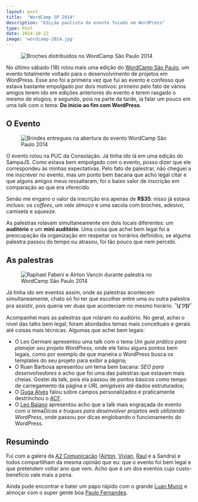 ```yaml
---
layout: post
title:  "WordCamp SP 2014"
description: "Edição paulista do evento focado em WordPress"
type: Post
date: 2014-10-22
image: 'wordcamp-2014.jpg'
---
```


<figure class="text-center loading">
    <img src="{{ site.baseurl}}build/img/posts/wordcamp-2014.jpg" alt="Broches distribuídos no WordCamp São Paulo 2014">
</figure>

No último sábado (18) rolou mais uma edição do [WordCamp São Paulo](http://2014.saopaulo.wordcamp.org/), um evento totalmente voltado para o desenvolvimento de projetos em WordPress. Esse ano foi a primeira vez que fui ao evento e confesso que estava bastante empolgado por dois motivos: primeiro pelo fato de vários amigos terem ido em edições anteriores do evento e terem rasgado o mesmo de elogios; e segundo, pois na parte da tarde, ia falar um pouco em uma talk com o tema: <b>Do início ao fim com WordPress</b>.

## O Evento

<figure class="thumb-left loading">
    <img src="{{ site.baseurl}}build/img/posts/wordcamp-2014-info.jpg" alt="Brindes entregues na abertura do evento WordCamp São Paulo 2014">
</figure>

O evento rolou na PUC da Consolação. Já tinha ido lá em uma edição do SampaJS. Como estava bem empolgado com o evento, posso dizer que ele correspondeu às minhas expectativas. Pelo fato de palestrar, não cheguei a me inscrever no evento, mas um ponto bem bacana que acho legal citar e que alguns amigos meus ressaltaram, foi o baixo valor de inscrição em comparação ao que era oferecido.

Senão me engano o valor da inscrição era apenas de **R$35**: nisso já estava incluso: os <i>coffees</i>,  um <i>vale almoço</i> e uma sacola com broches, adesivo, camiseta e *squeeze*.

As palestras rolavam simultaneamente em dois locais diferentes: um <b>auditório</b> e um <b>mini auditório</b>. Uma coisa que achei bem legal foi a preocupação da organização em respeitar os horários definidos; se alguma palestra passou do tempo ou atrasou, foi tão pouco que nem percebi.

## As palestras

<figure class="thumb-right loading">
    <img src="{{ site.baseurl}}build/img/posts/raphaelfabeni-wordcamp-2014.jpg" alt="Raphael Fabeni e Airton Vancin durante palestra no WordCamp São Paulo 2014">
</figure>

Já tinha ido em eventos assim, onde as palestras acontecem simultaneamente, chato só foi ter que escolher entre uma ou outra palestra pra assistir, pois queria ver duas que aconteciam no mesmo horário. <b>¯\\_(ツ)_/¯</b>

Acompanhei mais as palestras que rolaram no audiório. No geral, achei o nível das talks bem legal; foram abordados temas mais conceituais e gerais até coisas mais técnicas. Algumas que achei bem legais:

* O Leo Germani apresentou uma talk com o tema <i>Um guia prático para planejar seu projeto WordPress</i>, onde ele falou alguns pontos bem legais, como por exemplo de que maneira o WordPress busca os templates do seu projeto para exibir a página; 
* O Ruan Barbosa apresentou um tema bem bacana: <i>SEO para desenvolvedores</i> e acho que foi uma das palestras que estavam mais cheias. Gostei da talk, pois ela passou de pontos básicos como tempo de carregamento da página e <i>URL amigáveis</i> até dados estruturados;
* O [Guga Alves](https://twitter.com/GugaAlves) falou sobre campos personalizados e praticamente destrinchou o [ACF](http://www.advancedcustomfields.com/). 
* O [Leo Baiano](https://twitter.com/leobaiano) apresentou acho que a talk mais engraçada do evento com o tema<i>Dicas e truques para desenvolver projetos web utilizando WordPress</i>, onde passou por dicas englobando o funcionamento do WordPress.

## Resumindo

Fui com a galera da [A2 Comunicação](http://www.a2comunicacao.com.br) ([Airton](https://twitter.com/airtonvancin), [Vivian](https://twitter.com/viiholiveira), [Raul](https://twitter.com/raulcarval) e a Sandra) e todos compartilham da mesma opinião que eu: que o evento foi bem legal e que pretendem voltar ano que vem. Acho que é um dos eventos cujo custo-benefício vale mais a pena.

Ainda pude encontrar e bater um papo rápido com o grande [Luan Muniz](https://twitter.com/lluanmuniz) e almoçar com o super gente boa [Paulo Fernandes](https://twitter.com/paulofernandesj).

